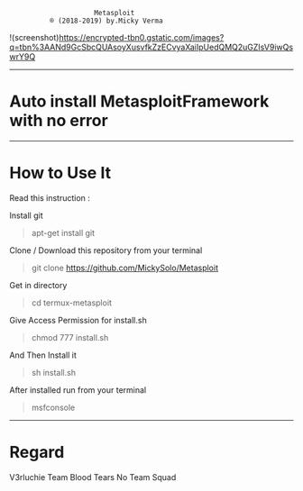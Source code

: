                          Metasploit
              ® (2018-2019) by.Micky Verma
              
 !(screenshot)https://encrypted-tbn0.gstatic.com/images?q=tbn%3AANd9GcSbcQUAsoyXusvfkZzECvyaXaiIpUedQMQ2uGZIsV9iwQswrY9Q

    

______________________________________
# Auto install MetasploitFramework with no error

______________________________________
# How to Use It

Read this instruction :

Install git

> apt-get install git

Clone / Download this repository from your terminal

> git clone https://github.com/MickySolo/Metasploit

Get in directory 

> cd termux-metasploit

Give Access Permission for install.sh

> chmod 777 install.sh

And Then Install it

> sh install.sh

After installed run from your terminal

> msfconsole

______________________________________
# Regard

V3rluchie Team Blood Tears No Team Squad



